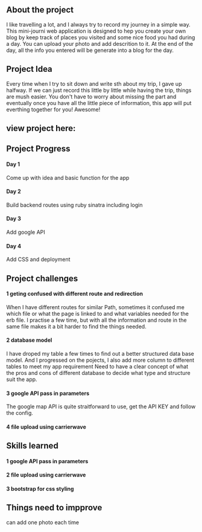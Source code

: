 ## About the project

I like travelling a lot, and I always try to record my journey in a simple way.
This mini-journi web application is designed to hep you create your own blog by keep 
track of places you visited and some nice food you had during a day. You can upload 
your photo and add descrition to it. At the end of the day, all the info you entered 
will be generate into a blog for the day.

##  Project Idea

Every time when I try to sit down and write sth about my trip, I gave up halfway. If we can 
just record this little by little while having the trip, things are mush easier. You don't have to worry about missing the part and eventually once you have all the little piece of information, this 
app will put everthing together for you! Awesome!


##  view project here: 

## Project Progress
#### Day 1 
Come up with idea and basic function for the app

#### Day 2

Build backend routes using ruby sinatra including login 

#### Day 3 

Add google API

#### Day 4

Add CSS and deployment

## Project challenges

#### 1 geting confused with different route and redirection

When I have different routes for similar Path, sometimes it confused me which file or what the page is linked to and what variables needed for the erb file. I practise a few time, but with all the information and route in the same file makes it a bit harder to find the things needed.
#### 2 database model  
I have droped my table a few times to find out a better structured data base model.
And I progressed on the pojects, I also add more column to different tables to meet my app requirement
Need to have a clear concept of what the pros and cons of different database to decide what type and structure suit the app.

#### 3 google API pass in parameters
The google map API is quite straitforward to use, get the API KEY and follow the config.


#### 4 file upload using carrierwave



## Skills learned

#### 1 google API pass in parameters
#### 2 file upload using carrierwave
#### 3 bootstrap for css styling




## Things need to impprove
can add one photo each time






